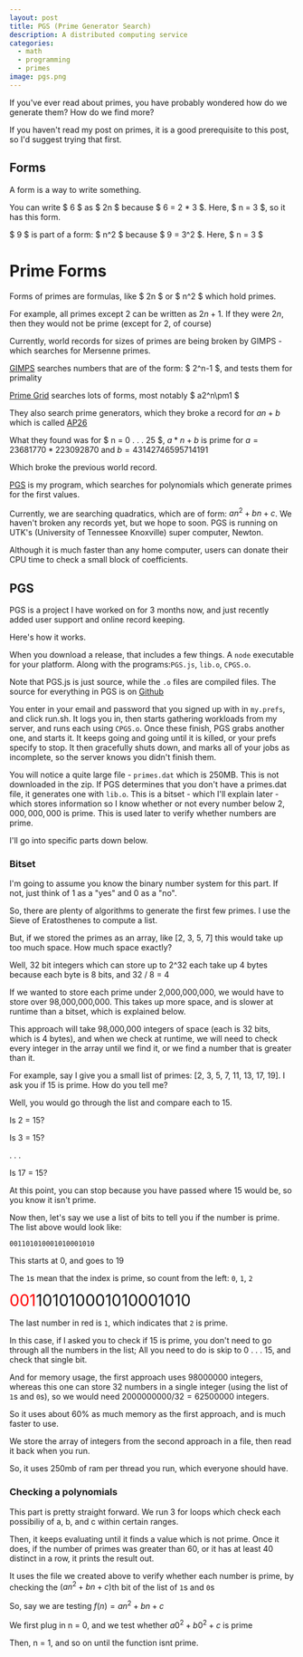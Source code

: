 ```yaml
---
layout: post
title: PGS (Prime Generator Search)
description: A distributed computing service
categories:
  - math
  - programming
  - primes
image: pgs.png
---
```

If you've ever read about primes, you have probably wondered how do we generate them? How do we find more?

If you haven't read my post on primes, it is a good prerequisite to this post, so I'd suggest trying that first.

## Forms

A form is a way to write something.

You can write $ 6 $ as $ 2n $ because $ 6 = 2 * 3 $.
Here, $ n = 3 $, so it has this form.

$ 9 $ is part of a form: $ n^2 $ because $ 9 = 3^2 $.
Here, $ n = 3 $

# Prime Forms

Forms of primes are formulas, like $ 2n $ or $ n^2 $ which hold primes.

For example, all primes except $2$ can be written as $2n+1$. If they were $2n$, then they would not be prime (except for $2$, of course)

Currently, world records for sizes of primes are being broken by GIMPS - which searches for Mersenne primes.

[GIMPS](http://www.mersenne.org/) searches numbers that are of the form: $ 2^n-1 $, and tests them for primality

[Prime Grid](http://www.primegrid.com/) searches lots of forms, most notably $ a2^n\pm1 $

They also search prime generators, which they broke a record for $an+b$ which is called [AP26](https://www.primegrid.com/download/AP26.pdf)

What they found was for $ n = 0 . . . 25 $, $a * n + b$ is prime for $a = 23681770*223092870$ and $b = 43142746595714191$

Which broke the previous world record.

[PGS](http://pgs.chemicaldevelopment.us) is my program, which searches for polynomials which generate primes for the first values.

Currently, we are searching quadratics, which are of form: $an^2 + bn + c$. We haven't broken any records yet, but we hope to soon.
PGS is running on UTK's (University of Tennessee Knoxville) super computer, Newton. 

Although it is much faster than any home computer, users can donate their CPU time to check a small block of coefficients.

## PGS

PGS is a project I have worked on for 3 months now, and just recently added user support and online record keeping.

Here's how it works.

When you download a release, that includes a few things. A `node` executable for your platform. Along with the programs:`PGS.js`, `lib.o`, `CPGS.o`.

Note that PGS.js is just source, while the `.o` files are compiled files. The source for everything in PGS is on [Github](https://github.com/ChemicalDevelopment/pgs)

You enter in your email and password that you signed up with in `my.prefs`, and click run.sh. It logs you in, then starts gathering workloads from my server, and runs each using `CPGS.o`.
Once these finish, PGS grabs another one, and starts it. It keeps going and going until it is killed, or your prefs specify to stop. It then gracefully shuts down, and marks all of your jobs as incomplete, so the server knows you didn't finish them.

You will notice a quite large file - `primes.dat` which is 250MB. This is not downloaded in the zip. If PGS determines that you don't have a primes.dat file, it generates one with `lib.o`.
This is a bitset - which I'll explain later - which stores information so I know whether or not every number below $2,000,000,000$ is prime. This is used later to verify whether numbers are prime.

I'll go into specific parts down below.

### Bitset

I'm going to assume you know the binary number system for this part. If not, just think of 1 as a "yes" and 0 as a "no".

So, there are plenty of algorithms to generate the first few primes. I use the Sieve of Eratosthenes to compute a list.

But, if we stored the primes as an array, like [2, 3, 5, 7] this would take up too much space. How much space exactly?

Well, 32 bit integers which can store up to 2^32 each take up 4 bytes because each byte is 8 bits, and 32 / 8 = 4

If we wanted to store each prime under 2,000,000,000, we would have to store over 98,000,000,000. This takes up more space, and is slower at runtime than a bitset, which is explained below.

This approach will take 98,000,000 integers of space (each is 32 bits, which is 4 bytes), and when we check at runtime, we will need to check every integer in the array until we find it, or we find a number that is greater than it.

For example, say I give you a small list of primes: [2, 3, 5, 7, 11, 13, 17, 19]. I ask you if 15 is prime. How do you tell me?

Well, you would go through the list and compare each to 15.

Is 2 = 15?

Is 3 = 15?

. . . 

Is 17 = 15?

At this point, you can stop because you have passed where 15 would be, so you know it isn't prime.


Now then, let's say we use a list of bits to tell you if the number is prime. The list above would look like:

`001101010001010001010`

This starts at 0, and goes to 19

The `1`s mean that the index is prime, so count from the left: `0`, `1`, `2`

<span style="color: red; font-size: 2em;">001</span><span style="font-size: 2em;">101010001010001010</span>

The last number in red is `1`, which indicates that `2` is prime.

In this case, if I asked you to check if 15 is prime, you don't need to go through all the numbers in the list; All you need to do is skip to 0 . . . 15, and check that single bit.

And for memory usage, the first approach uses 98000000 integers, whereas this one can store 32 numbers in a single integer (using the list of `1`s and `0`s), so we would need $2000000000/32 = 62500000$ integers.

So it uses about 60% as much memory as the first approach, and is much faster to use.

We store the array of integers from the second approach in a file, then read it back when you run.

So, it uses 250mb of ram per thread you run, which everyone should have.

### Checking a polynomials

This part is pretty straight forward. We run 3 for loops which check each possibiliy of a, b, and c within certain ranges.

Then, it keeps evaluating until it finds a value which is not prime. Once it does, if the number of primes was greater than 60, or it has at least 40 distinct in a row, it prints the result out.

It uses the file we created above to verify whether each number is prime, by checking the $(an^2+bn+c)$th bit of the list of `1`s and `0`s

So, say we are testing $f(n) = an^2+bn+c$

We first plug in n = 0, and we test whether $a0^2+b0^2+c$ is prime

Then, n = 1, and so on until the function isnt prime.

